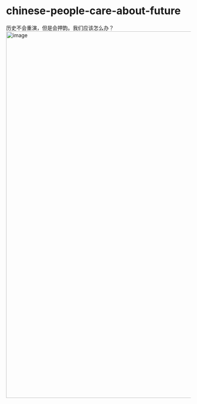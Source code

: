 # chinese-people-care-about-future
历史不会重演，但是会押韵。我们应该怎么办？
<img width="996" alt="image" src="https://user-images.githubusercontent.com/117659377/205429117-94e89c38-413e-4482-9bc5-c36ab192ed45.png">
